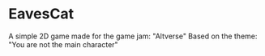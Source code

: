 # EavesCat
A simple 2D game made for the game jam: "Altverse" Based on the theme: "You are not the main character"
